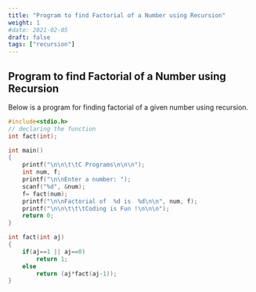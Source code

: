 ```yaml
---
title: "Program to find Factorial of a Number using Recursion"
weight: 1
#date: 2021-02-05
draft: false
tags: ["recursion"]
---
```


## Program to find Factorial of a Number using Recursion

Below is a program for finding factorial of a given number using recursion.

```c
#include<stdio.h>
// declaring the function
int fact(int);

int main()
{
    printf("\n\n\t\tC Programs\n\n\n");
    int num, f;
    printf("\n\nEnter a number: ");
    scanf("%d", &num);
    f= fact(num);
    printf("\n\nFactorial of  %d is  %d\n\n", num, f);
    printf("\n\n\t\t\tCoding is Fun !\n\n\n");
    return 0;
}

int fact(int aj)
{
    if(aj==1 || aj==0)
        return 1;
    else
        return (aj*fact(aj-1));
}
```
